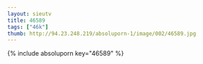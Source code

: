 ```yaml
--- 
layout: sieutv
title: 46589
tags: ["46k"]
thumb: http://94.23.248.219/absoluporn-1/image/002/46589.jpg
---
```

{% include absoluporn key="46589" %} 
